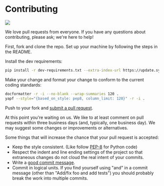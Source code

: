 # Contributing
![](https://cloud.githubusercontent.com/assets/1317406/12853560/606e97fa-cbfa-11e5-9af4-5458d9ba625b.png)

We love pull requests from everyone. If you have any questions about contributing, please ask; we're here to help!

First, fork and clone the repo. Set up your machine by following the steps in the README.

Install the dev requirements:

```bash
pip install -r dev-requirements.txt --extra-index-url https://update.synapse-wireless.com/pypi/
```

Make your change and format your change to conform to the current coding standards:

```bash
docformatter -r -i --no-blank --wrap-summaries 120 .
yapf --style="{based_on_style: pep8, column_limit: 120}" -r -i .
```

Push to your fork and [submit a pull request](https://help.github.com/articles/using-pull-requests/).

At this point you're waiting on us. We like to at least comment on pull requests
within three business days (and, typically, one business day). We may suggest
some changes or improvements or alternatives.

Some things that will increase the chance that your pull request is accepted:

* Keep the style consistent. (Like follow [PEP-8](http://www.python.org/dev/peps/pep-0008/) for Python code)
* Respect the indent and line ending settings of the project so that 
  extraneous changes do not cloud the real intent of your commits.
* Write a [good commit message](http://tbaggery.com/2008/04/19/a-note-about-git-commit-messages.html).
* Commit in logical units. If you find yourself using "and" in a commit
  message (other than "Add/fix foo and add tests") you should probably
  break the work into multiple commits.
